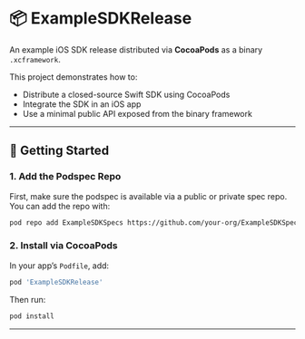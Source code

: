 # 📦 ExampleSDKRelease

An example iOS SDK release distributed via **CocoaPods** as a binary `.xcframework`.

This project demonstrates how to:
- Distribute a closed-source Swift SDK using CocoaPods
- Integrate the SDK in an iOS app
- Use a minimal public API exposed from the binary framework

---

## 🚀 Getting Started

### 1. Add the Podspec Repo

First, make sure the podspec is available via a public or private spec repo. You can add the repo with:

```bash
pod repo add ExampleSDKSpecs https://github.com/your-org/ExampleSDKSpecs.git
```

### 2. Install via CocoaPods

In your app’s `Podfile`, add:

```ruby
pod 'ExampleSDKRelease'
```

Then run:

```bash
pod install
```

---